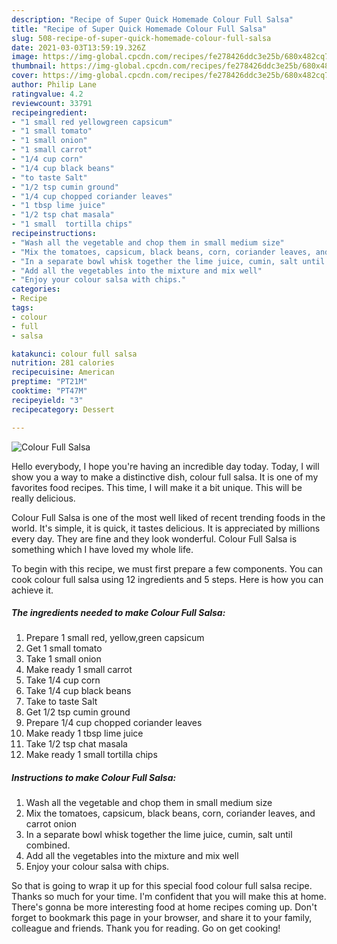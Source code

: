 ```yaml
---
description: "Recipe of Super Quick Homemade Colour Full Salsa"
title: "Recipe of Super Quick Homemade Colour Full Salsa"
slug: 508-recipe-of-super-quick-homemade-colour-full-salsa
date: 2021-03-03T13:59:19.326Z
image: https://img-global.cpcdn.com/recipes/fe278426ddc3e25b/680x482cq70/colour-full-salsa-recipe-main-photo.jpg
thumbnail: https://img-global.cpcdn.com/recipes/fe278426ddc3e25b/680x482cq70/colour-full-salsa-recipe-main-photo.jpg
cover: https://img-global.cpcdn.com/recipes/fe278426ddc3e25b/680x482cq70/colour-full-salsa-recipe-main-photo.jpg
author: Philip Lane
ratingvalue: 4.2
reviewcount: 33791
recipeingredient:
- "1 small red yellowgreen capsicum"
- "1 small tomato"
- "1 small onion"
- "1 small carrot"
- "1/4 cup corn"
- "1/4 cup black beans"
- "to taste Salt"
- "1/2 tsp cumin ground"
- "1/4 cup chopped coriander leaves"
- "1 tbsp lime juice"
- "1/2 tsp chat masala"
- "1 small  tortilla chips"
recipeinstructions:
- "Wash all the vegetable and chop them in small medium size"
- "Mix the tomatoes, capsicum, black beans, corn, coriander leaves, and carrot onion"
- "In a separate bowl whisk together the lime juice, cumin, salt until combined."
- "Add all the vegetables into the mixture and mix well"
- "Enjoy your colour salsa with chips."
categories:
- Recipe
tags:
- colour
- full
- salsa

katakunci: colour full salsa 
nutrition: 281 calories
recipecuisine: American
preptime: "PT21M"
cooktime: "PT47M"
recipeyield: "3"
recipecategory: Dessert

---
```



![Colour Full Salsa](https://img-global.cpcdn.com/recipes/fe278426ddc3e25b/680x482cq70/colour-full-salsa-recipe-main-photo.jpg)

Hello everybody, I hope you're having an incredible day today. Today, I will show you a way to make a distinctive dish, colour full salsa. It is one of my favorites food recipes. This time, I will make it a bit unique. This will be really delicious.



Colour Full Salsa is one of the most well liked of recent trending foods in the world. It's simple, it is quick, it tastes delicious. It is appreciated by millions every day. They are fine and they look wonderful. Colour Full Salsa is something which I have loved my whole life.


To begin with this recipe, we must first prepare a few components. You can cook colour full salsa using 12 ingredients and 5 steps. Here is how you can achieve it.

<!--inarticleads1-->

##### The ingredients needed to make Colour Full Salsa:

1. Prepare 1 small red, yellow,green capsicum
1. Get 1 small tomato
1. Take 1 small onion
1. Make ready 1 small carrot
1. Take 1/4 cup corn
1. Take 1/4 cup black beans
1. Take to taste Salt
1. Get 1/2 tsp cumin ground
1. Prepare 1/4 cup chopped coriander leaves
1. Make ready 1 tbsp lime juice
1. Take 1/2 tsp chat masala
1. Make ready 1 small  tortilla chips




<!--inarticleads2-->

##### Instructions to make Colour Full Salsa:

1. Wash all the vegetable and chop them in small medium size
1. Mix the tomatoes, capsicum, black beans, corn, coriander leaves, and carrot onion
1. In a separate bowl whisk together the lime juice, cumin, salt until combined.
1. Add all the vegetables into the mixture and mix well
1. Enjoy your colour salsa with chips.




So that is going to wrap it up for this special food colour full salsa recipe. Thanks so much for your time. I'm confident that you will make this at home. There's gonna be more interesting food at home recipes coming up. Don't forget to bookmark this page in your browser, and share it to your family, colleague and friends. Thank you for reading. Go on get cooking!
